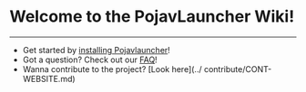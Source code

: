 
# Welcome to the PojavLauncher Wiki!
____
* Get started by [installing Pojavlauncher](./getting_started/INSTALL)!
* Got a question? Check out our [FAQ](./faq/INSTALLATIONOFMODSRPWORLDS)!
* Wanna contribute to the project? [Look here](../
 contribute/CONT-WEBSITE.md)

